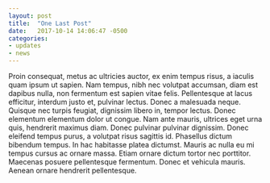 ```yaml
---
layout: post
title:  "One Last Post"
date:   2017-10-14 14:06:47 -0500
categories:
- updates
- news
---
```

Proin consequat, metus ac ultricies auctor, ex enim tempus risus, a iaculis quam ipsum ut sapien. Nam tempus, nibh nec volutpat accumsan, diam est dapibus nulla, non fermentum est sapien vitae felis. Pellentesque at lacus efficitur, interdum justo et, pulvinar lectus. Donec a malesuada neque. Quisque nec turpis feugiat, dignissim libero in, tempor lectus. Donec elementum elementum dolor ut congue. Nam ante mauris, ultrices eget urna quis, hendrerit maximus diam. Donec pulvinar pulvinar dignissim. Donec eleifend tempus purus, a volutpat risus sagittis id. Phasellus dictum bibendum tempus. In hac habitasse platea dictumst. Mauris ac nulla eu mi tempus cursus ac ornare massa. Etiam ornare dictum tortor nec porttitor. Maecenas posuere pellentesque fermentum. Donec et vehicula mauris. Aenean ornare hendrerit pellentesque.
